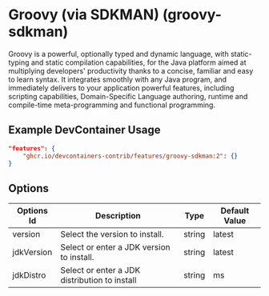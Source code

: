 
# Groovy (via SDKMAN) (groovy-sdkman)

Groovy is a powerful, optionally typed and dynamic language, with static-typing
and static compilation capabilities, for the Java platform aimed at multiplying
developers' productivity thanks to a concise, familiar and easy to learn syntax.
It integrates smoothly with any Java program, and immediately delivers to your
application powerful features, including scripting capabilities, Domain-Specific
Language authoring, runtime and compile-time meta-programming and functional
programming.

## Example DevContainer Usage

```json
"features": {
    "ghcr.io/devcontainers-contrib/features/groovy-sdkman:2": {}
}
```

## Options

| Options Id | Description | Type | Default Value |
|-----|-----|-----|-----|
| version | Select the version to install. | string | latest |
| jdkVersion | Select or enter a JDK version to install. | string | latest |
| jdkDistro | Select or enter a JDK distribution to install | string | ms |


